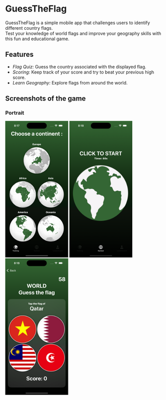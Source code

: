 # GuessTheFlag
GuessTheFlag is a simple mobile app that challenges users to identify different country flags.<br>
Test your knowledge of world flags and improve your geography skills with this fun and educational game.

## Features
- *Flag Quiz:* Guess the country associated with the displayed flag.
- *Scoring:* Keep track of your score and try to beat your previous high score.
- *Learn Geography:* Explore flags from around the world.

## Screenshots of the game
### Portrait
<div>
  <img src="ImageReadMe/GTFMenu.png" width=200>
  <img src="ImageReadMe/GTFRankedMenu.png" width=200>
  <img src="ImageReadMe/GTFRanked.png" width=200>
</div>
